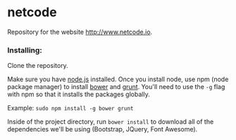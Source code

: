 netcode
=======

Repository for the website http://www.netcode.io.

### Installing:

Clone the repository.

Make sure you have [node.js](http://nodejs.org) installed. Once you install node, use npm (node package manager) to install [bower](http://bower.io) and [grunt](http://gruntjs.com). You'll need to use the `-g` flag with npm so that it installs the packages globally.

Example:
	`sudo npm install -g bower grunt`

Inside of the project directory, run `bower install` to download all of the dependencies we'll be using (Bootstrap, JQuery, Font Awesome).
